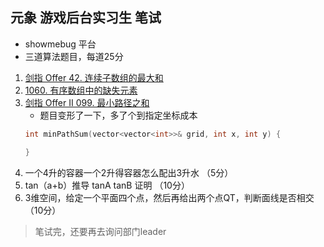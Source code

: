 ## 元象 游戏后台实习生 笔试
- showmebug 平台
- 三道算法题目，每道25分
1. [剑指 Offer 42. 连续子数组的最大和](https://leetcode.cn/problems/lian-xu-zi-shu-zu-de-zui-da-he-lcof/)
2. [1060. 有序数组中的缺失元素]()
3. [剑指 Offer II 099. 最小路径之和](https://leetcode.cn/problems/0i0mDW/)
    - 题目变形了一下，多了个到指定坐标成本
    ```cpp
    int minPathSum(vector<vector<int>>& grid, int x, int y) {

    }
    ```
4. 一个4升的容器一个2升得容器怎么配出3升水 （5分）
5. tan（a+b）推导 tanA tanB 证明 （10分）
6. 3维空间，给定一个平面四个点，然后再给出两个点QT，判断面线是否相交 （10分）

> 笔试完，还要再去询问部门leader